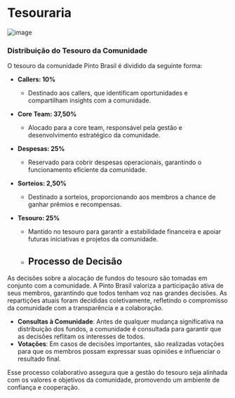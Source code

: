 # Tesouraria
![image](https://github.com/user-attachments/assets/b9279340-6b3c-4f7a-86ff-db4ec986ab65)


### Distribuição do Tesouro da Comunidade
O tesouro da comunidade Pinto Brasil é dividido da seguinte forma:

- **Callers: 10%**  
  - Destinado aos callers, que identificam oportunidades e compartilham insights com a comunidade.

- **Core Team: 37,50%**  
  - Alocado para a core team, responsável pela gestão e desenvolvimento estratégico da comunidade.

- **Despesas: 25%**  
  - Reservado para cobrir despesas operacionais, garantindo o funcionamento eficiente da comunidade.

- **Sorteios: 2,50%**  
  - Destinado a sorteios, proporcionando aos membros a chance de ganhar prêmios e recompensas.

- **Tesouro: 25%**  
  - Mantido no tesouro para garantir a estabilidade financeira e apoiar futuras iniciativas e projetos da comunidade.
 
  - ## Processo de Decisão

As decisões sobre a alocação de fundos do tesouro são tomadas em conjunto com a comunidade. A Pinto Brasil valoriza a participação ativa de seus membros, garantindo que todos tenham voz nas grandes decisões. As repartições atuais foram decididas coletivamente, refletindo o compromisso da comunidade com a transparência e a colaboração.

- **Consultas à Comunidade**: Antes de qualquer mudança significativa na distribuição dos fundos, a comunidade é consultada para garantir que as decisões reflitam os interesses de todos.
- **Votações**: Em casos de decisões importantes, são realizadas votações para que os membros possam expressar suas opiniões e influenciar o resultado final.

Esse processo colaborativo assegura que a gestão do tesouro seja alinhada com os valores e objetivos da comunidade, promovendo um ambiente de confiança e cooperação.
